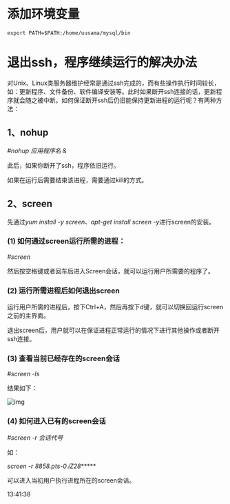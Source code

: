 # 添加环境变量

```
export PATH=$PATH:/home/uusama/mysql/bin
```





# 退出ssh，程序继续运行的解决办法

对Unix、Linux类服务器维护经常是通过ssh完成的，而有些操作执行时间较长，如：更新程序、文件备份、软件编译安装等。此时如果断开ssh连接的话，更新程序就会随之被中断。如何保证断开ssh后仍旧能保持更新进程的运行呢？有两种方法：

## 1、nohup

*#nohup* *应用程序名 &*

此后，如果你断开了ssh，程序依旧运行。

如果在运行后需要结束该进程，需要通过kill的方式。



## 2、screen

先通过*yum install -y screen、apt-get install screen -y*进行screen的安装。

### (1) 如何通过screen运行所需的进程：

*#screen*

然后按空格键或者回车后进入Screen会话，就可以运行用户所需要的程序了。

### (2) 运行所需进程后如何退出screen

运行用户所需的进程后，按下Ctrl+A，然后再按下d键，就可以切换回运行screen之前的主界面。

退出screen后，用户就可以在保证进程正常运行的情况下进行其他操作或者断开ssh连接。

### (3) 查看当前已经存在的screen会话 

*#screen -ls*

结果如下：

 ![img](https://images0.cnblogs.com/blog2015/779694/201507/311340376268210.png)

### (4) 如何进入已有的screen会话

*#screen -r* *会话代号*

如：

*screen -r 8858.pts-0.iZ28******

可以进入当初用户执行进程所在的screen会话。

 13:41:38
